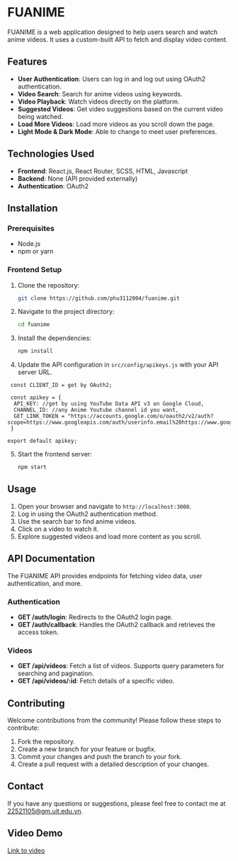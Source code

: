 # FUANIME

FUANIME is a web application designed to help users search and watch anime videos. It uses a custom-built API to fetch and display video content.

## Features

- **User Authentication**: Users can log in and log out using OAuth2 authentication.
- **Video Search**: Search for anime videos using keywords.
- **Video Playback**: Watch videos directly on the platform.
- **Suggested Videos**: Get video suggestions based on the current video being watched.
- **Load More Videos**: Load more videos as you scroll down the page.
- **Light Mode & Dark Mode**: Able to change to meet user preferences.

## Technologies Used

- **Frontend**: React.js, React Router, SCSS, HTML, Javascript
- **Backend**: None (API provided externally)
- **Authentication**: OAuth2

## Installation

### Prerequisites

- Node.js
- npm or yarn

### Frontend Setup

1. Clone the repository:

    ```bash
    git clone https://github.com/phu3112004/fuanime.git
    ```

2. Navigate to the project directory:

    ```bash
    cd fuanime
    ```

3. Install the dependencies:

    ```bash
    npm install
    ```

4. Update the API configuration in `src/config/apikeys.js` with your API server URL.
  ```
   const CLIENT_ID = get by OAuth2;

   const apikey = {
    API_KEY: //get by using YouTube Data API v3 on Google Cloud,
    CHANNEL_ID: //any Anime Youtube channel id you want,
    GET_LINK_TOKEN = "https://accounts.google.com/o/oauth2/v2/auth?scope=https://www.googleapis.com/auth/userinfo.email%20https://www.googleapis.com/auth/userinfo.profile&response_type=token&redirect_uri=http://localhost:3000/&client_id=${CLIENT_ID}"
   }

export default apikey;
```
5. Start the frontend server:

    ```bash
    npm start
    ```

## Usage

1. Open your browser and navigate to `http://localhost:3000`.
2. Log in using the OAuth2 authentication method.
3. Use the search bar to find anime videos.
4. Click on a video to watch it.
5. Explore suggested videos and load more content as you scroll.

## API Documentation

The FUANIME API provides endpoints for fetching video data, user authentication, and more.

### Authentication

- **GET /auth/login**: Redirects to the OAuth2 login page.
- **GET /auth/callback**: Handles the OAuth2 callback and retrieves the access token.

### Videos

- **GET /api/videos**: Fetch a list of videos. Supports query parameters for searching and pagination.
- **GET /api/videos/:id**: Fetch details of a specific video.

## Contributing

Welcome contributions from the community! Please follow these steps to contribute:

1. Fork the repository.
2. Create a new branch for your feature or bugfix.
3. Commit your changes and push the branch to your fork.
4. Create a pull request with a detailed description of your changes.
   
## Contact

If you have any questions or suggestions, please feel free to contact me at 22521105@gm.uit.edu.vn.

## Video Demo
[Link to video](https://drive.google.com/file/d/1cMRScVjQr5iMb6Yn7OVYrKOr9FPrF-Iv/view?usp=sharing)


